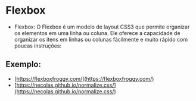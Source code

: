 # Flexbox
- Flexbox: O Flexbox  é um modelo de layout CSS3 que permite organizar os elementos em uma linha ou coluna. Ele oferece a capacidade de organizar os itens em linhas ou colunas fácilmente e muito rápido com poucas instruções:

## Exemplo:
- [https://flexboxfroggy.com/](https://flexboxfroggy.com/)
- [https://necolas.github.io/normalize.css/](https://necolas.github.io/normalize.css/)